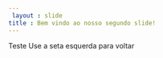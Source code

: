 ```yaml
---
 layout : slide
title : Bem vindo ao nosso segundo slide!
--- 
```

Teste
Use a seta esquerda para voltar
